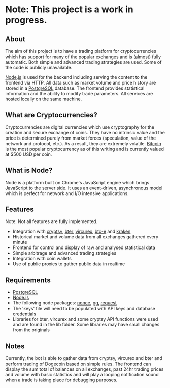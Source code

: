 <h1>Note: This project is a work in progress.</h1>
<h2>About</h2>
The aim of this project is to have a trading platform for cryptocurrencies which has support for many of the popular exchanges and is (almost) fully automatic. Both simple and advanced trading strategies are used. Some of the code is publicly unavailable.
<p><a href="http://nodejs.org/">Node.js</a> is used for the backend including serving the content to the frontend via HTTP. All data such as market volume and price history are stored in a <a href="http://www.postgresql.org/">PostgreSQL</a> database. The frontend provides statistical information and the ability to modify trade parameters. All services are hosted locally on the same machine.

<h2>What are Cryptocurrencies?</h2>
Cryptocurrencies are digital currencies which use cryptography for the creation and secure exchange of coins. They have no intrinsic value and the price is determined purely from market forces (speculation, value of the network and protocol, etc.). As a result, they are extremely volatile. <a href="https://bitcoin.org">Bitcoin</a> is the most popular cryptocurrency as of this writing and is currently valued at $500 USD per coin.

<h2 id="What_is_node"><div class="anchor">What is Node?</div></h2>
Node is a platform built on Chrome's JavaScript engine which brings JavaScript to the server side. It uses an event-driven, asynchronous model which is perfect for network and I/O intensive applications.

<h2>Features</h2>
Note: Not all features are fully implemented.
<ul>
<li>Integration with <a href="https://www.cryptsy.com/">cryptsy</a>, <a href="https://bter.com/">bter</a>, <a href="https://vircurex.com/">vircurex</a>, <a href="https://btc-e.com/">btc-e</a> and <a href="https://www.kraken.com/">kraken</a></li>
<li>Historical market and volume data from all exchanges gathered every minute</li>
<li>Frontend for control and display of raw and analysed statistical data</li>
<li>Simple arbitrage and advanced trading strategies</li>
<li>Integration with coin wallets</li>
<li>Use of public proxies to gather public data in realtime</li>
</ul>

<h2>Requirements</h2>
<ul>
<li><a href="http://www.postgresql.org/">PostgreSQL</a></li>
<li><a href="http://nodejs.org/">Node.js</a></li>
<li>The following node packages: <a href="https://www.npmjs.org/package/nonce">nonce</a>, <a href="https://www.npmjs.org/package/pg">pg</a>, <a href="https://www.npmjs.org/package/request">request</a> </li>
<li>The 'keys' file will need to be populated with API keys and database credentials</li>
<li>Libraries for bter, vircurex and some cryptsy API functions were used and are found in the lib folder. Some libraries may have small changes from the originals</li>
</ul>

<h2>Notes</h2>
Currently, the bot is able to gather data from cryptsy, vircurex and bter and perform trading of Dogecoin based on simple rules. The frontend can display the sum total of balances on all exchanges, past 24hr trading prices and volume with basic statistics and will play a looping notification sound when a trade is taking place for debugging purposes.
